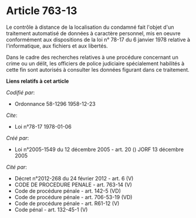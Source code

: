 # Article 763-13

Le contrôle à distance de la localisation du condamné fait l'objet d'un traitement automatisé de données à caractère
personnel, mis en oeuvre conformément aux dispositions de la loi n° 78-17 du 6 janvier 1978 relative à l'informatique, aux
fichiers et aux libertés.

Dans le cadre des recherches relatives à une procédure concernant un crime ou un délit, les officiers de police judiciaire
spécialement habilités à cette fin sont autorisés à consulter les données figurant dans ce traitement.

**Liens relatifs à cet article**

_Codifié par_:

  - Ordonnance 58-1296 1958-12-23

_Cite_:

  - Loi n°78-17 1978-01-06

_Créé par_:

  - Loi n°2005-1549 du 12 décembre 2005 - art. 20 () JORF 13 décembre 2005

_Cité par_:

  - Décret n°2012-268 du 24 février 2012 - art. 6 (V)
  - CODE DE PROCEDURE PENALE - art. 763-14 (V)
  - Code de procédure pénale - art. 142-5 (VD)
  - Code de procédure pénale - art. 706-53-19 (VD)
  - Code de procédure pénale - art. R61-12 (V)
  - Code pénal - art. 132-45-1 (V)
